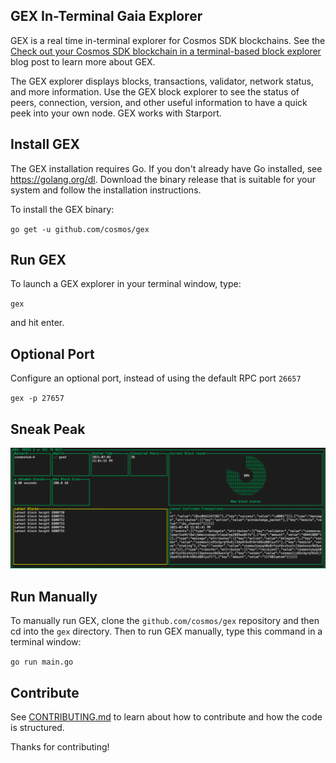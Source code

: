 ## GEX In-Terminal Gaia Explorer

GEX is a real time in-terminal explorer for Cosmos SDK blockchains. See the [Check out your Cosmos SDK blockchain in a terminal-based block explorer](https://blog.cosmos.network/gaia-explorer-in-terminal-f37a4ea52e3c) blog post to learn more about GEX.

The GEX explorer displays blocks, transactions, validator, network status, and more information. Use the GEX block explorer to see the status of peers, connection, version, and other useful information to have a quick peek into your own node. GEX works with Starport.

## Install GEX

The GEX installation requires Go. If you don't already have Go installed, see https://golang.org/dl. Download the binary release that is suitable for your system and follow the installation instructions.

To install the GEX binary:

`go get -u github.com/cosmos/gex`

## Run GEX

To launch a GEX explorer in your terminal window, type:

`gex`

and hit enter.

## Optional Port

Configure an optional port, instead of using the default RPC port `26657`

`gex -p 27657`

## Sneak Peak

![Terminal Screenshot](./screenshot.png "Screenshot Application")

## Run Manually

To manually run GEX, clone the `github.com/cosmos/gex` repository and then cd into the `gex` directory. Then to run GEX manually, type this command in a terminal window:

`go run main.go`

## Contribute

See [CONTRIBUTING.md](./CONTRIBUTING.md) to learn about how to contribute and how the code is structured.

Thanks for contributing!
